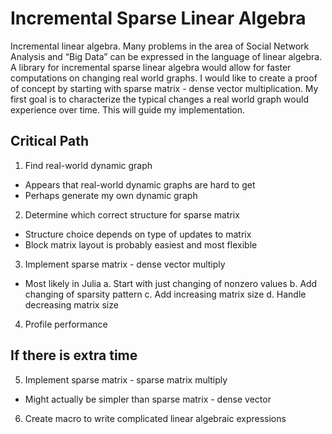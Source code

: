# Incremental Sparse Linear Algebra

Incremental linear algebra. Many problems in the area of Social Network Analysis and “Big Data” can be expressed in the language of linear algebra. A library for incremental sparse linear algebra would allow for faster computations on changing real world graphs. I would like to create a proof of concept by starting with sparse matrix - dense vector multiplication. My first goal is to characterize the typical changes a real world graph would experience over time. This will guide my implementation.

## Critical Path

1. Find real-world dynamic graph
  - Appears that real-world dynamic graphs are hard to get
  - Perhaps generate my own dynamic graph
2. Determine which correct structure for sparse matrix
  - Structure choice depends on type of updates to matrix
  - Block matrix layout is probably easiest and most flexible
3. Implement sparse matrix - dense vector multiply
  - Most likely in Julia
  a. Start with just changing of nonzero values
  b. Add changing of sparsity pattern
  c. Add increasing matrix size
  d. Handle decreasing matrix size
4. Profile performance

## If there is extra time

5. Implement sparse matrix - sparse matrix multiply
  - Might actually be simpler than sparse matrix - dense vector
6. Create macro to write complicated linear algebraic expressions
